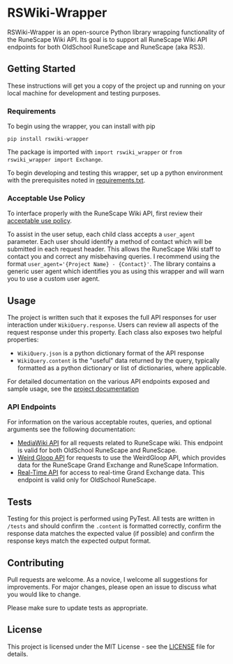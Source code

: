# RSWiki-Wrapper

RSWiki-Wrapper is an open-source Python library wrapping functionality of the RuneScape Wiki API. Its goal is to support all RuneScape Wiki API endpoints for both OldSchool RuneScape and RuneScape (aka RS3).

## Getting Started

These instructions will get you a copy of the project up and running on your local machine for development and testing purposes.

### Requirements

To begin using the wrapper, you can install with pip

`pip install rswiki-wrapper`

The package is imported with `import rswiki_wrapper` or `from rswiki_wrapper import Exchange`.

To begin developing and testing this wrapper, set up a python environment with the prerequisites noted in [requirements.txt](requirements.txt).

### Acceptable Use Policy

To interface properly with the RuneScape Wiki API, first review their [acceptable use policy](https://runescape.wiki/w/Help:APIs#Acceptable_use_policy).

To assist in the user setup, each child class accepts a `user_agent` parameter. Each user should identify a method of contact which will be submitted in each request header. This allows the RuneScape Wiki staff to contact you and correct any misbehaving queries. I recommend using the format `user_agent='{Project Name} - {Contact}'`. The library contains a generic user agent which identifies you as using this wrapper and will warn you to use a custom user agent.

## Usage

The project is written such that it exposes the full API responses for user interaction under `WikiQuery.response`. Users can review all aspects of the request response under this property. Each class also exposes two helpful properties:

- `WikiQuery.json` is a python dictionary format of the API response
- `WikiQuery.content` is the "useful" data returned by the query, typically formatted as a python dictionary or list of dictionaries, where applicable.

For detailed documentation on the various API endpoints exposed and sample usage, see the [project documentation](https://rswiki-wrapper.readthedocs.io/)

### API Endpoints

For information on the various acceptable routes, queries, and optional arguments see the following documentation:

- [MediaWiki API](https://runescape.wiki/api.php) for all requests related to RuneScape wiki. This endpoint is valid for both OldSchool RuneScape and RuneScape.
- [Weird Gloop API](https://api.weirdgloop.org/#/) for requests to use the WeirdGloop API, which provides data for the RuneScape Grand Exchange and RuneScape Information.
- [Real-Time API](https://oldschool.runescape.wiki/w/RuneScape:Real-time_Prices) for access to real-time Grand Exchange data. This endpoint is valid only for OldSchool RuneScape.

## Tests

Testing for this project is performed using PyTest. All tests are written in `/tests` and should confirm the `.content` is formatted correctly, confirm the response data matches the expected value (if possible) and confirm the response keys match the expected output format.

## Contributing

Pull requests are welcome. As a novice, I welcome all suggestions for improvements. For major changes, please open an issue to discuss what you would like to change.

Please make sure to update tests as appropriate.

## License

This project is licensed under the MIT License - see the
[LICENSE](https://github.com/Garrett3Nelson/rswiki-wrapper/blob/master/LICENSE) file for details.

